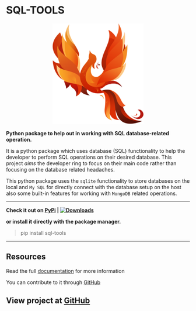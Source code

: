 # SQL-TOOLS

<p align="center"><img alt="SQL-Tools" src="https://raw.githubusercontent.com/yogesh-aggarwal/sql-tools-lib/master/docs/media/brand.png" width="250"/></p>

**Python package to help out in working with SQL database-related operation.**

It is a python package which uses database (SQL) functionality to help the developer to perform SQL operations on their desired database. This project _aims_ the developer ring to focus on their main code rather than focusing on the database related headaches.

This python package uses the `sqlite` functionality to store databases on the local and `My SQL` for directly connect with the database setup on the host also some built-in features for working with `MongoDB` related operations.

---

**Check it out on <a href="https://pypi.org/project/sql-tools">PyPi</a> | [![Downloads](https://pepy.tech/badge/sql-tools)](https://pepy.tech/project/sql-tools)**

**or install it directly with the package manager.**

> pip install sql-tools

---

## Resources

Read the full [documentation](https://yogesh-aggarwal.gitbook.io/sql-tools) for more information

You can contribute to it through [GitHub](https://github.com/yogesh-aggarwal/sql-tools-lib)

## View project at [GitHub](https://github.com/users/yogesh-aggarwal/projects/2)
